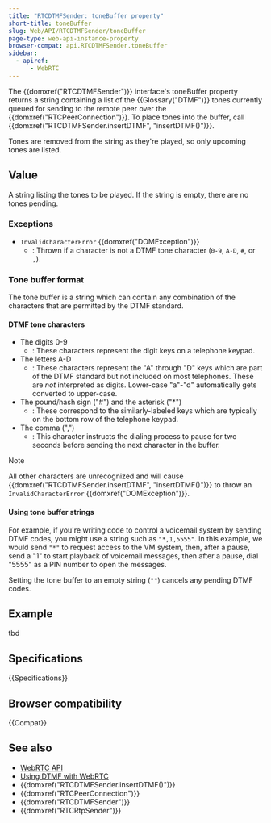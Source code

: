```yaml
---
title: "RTCDTMFSender: toneBuffer property"
short-title: toneBuffer
slug: Web/API/RTCDTMFSender/toneBuffer
page-type: web-api-instance-property
browser-compat: api.RTCDTMFSender.toneBuffer
sidebar:
  - apiref:
      - WebRTC
---
```


The {{domxref("RTCDTMFSender")}} interface's toneBuffer property returns a string
containing a list of the {{Glossary("DTMF")}} tones currently queued for sending to the
remote peer over the {{domxref("RTCPeerConnection")}}. To place tones into the buffer,
call {{domxref("RTCDTMFSender.insertDTMF", "insertDTMF()")}}.

Tones are removed from the string as they're played, so only upcoming tones are listed.

## Value

A string listing the tones to be played. If the string is empty,
there are no tones pending.

### Exceptions

- `InvalidCharacterError` {{domxref("DOMException")}}
  - : Thrown if a character is not a DTMF tone character (`0-9`, `A-D`, `#`, or `,`).

### Tone buffer format

The tone buffer is a string which can contain any combination of the characters that
are permitted by the DTMF standard.

#### DTMF tone characters

- The digits 0-9
  - : These characters represent the digit keys on a telephone keypad.
- The letters A-D
  - : These characters represent the "A" through "D" keys which are part of the DTMF
    standard but not included on most telephones. These are _not_ interpreted as
    digits. Lower-case "a"-"d" automatically gets converted to upper-case.
- The pound/hash sign ("#") and the asterisk ("\*")
  - : These correspond to the similarly-labeled keys which are typically on the bottom row
    of the telephone keypad.
- The comma (",")
  - : This character instructs the dialing process to pause for two seconds before sending
    the next character in the buffer.

> [!NOTE]
> All other characters are unrecognized and will cause
> {{domxref("RTCDTMFSender.insertDTMF", "insertDTMF()")}} to throw an
> `InvalidCharacterError` {{domxref("DOMException")}}.

#### Using tone buffer strings

For example, if you're writing code to control a voicemail system by sending DTMF
codes, you might use a string such as `"*,1,5555"`. In this example, we would send `"*"` to
request access to the VM system, then, after a pause, send a "1" to start playback of
voicemail messages, then after a pause, dial "5555" as a PIN number to open the
messages.

Setting the tone buffer to an empty string (`""`) cancels any pending DTMF
codes.

## Example

tbd

## Specifications

{{Specifications}}

## Browser compatibility

{{Compat}}

## See also

- [WebRTC API](/en-US/docs/Web/API/WebRTC_API)
- [Using DTMF with WebRTC](/en-US/docs/Web/API/WebRTC_API/Using_DTMF)
- {{domxref("RTCDTMFSender.insertDTMF()")}}
- {{domxref("RTCPeerConnection")}}
- {{domxref("RTCDTMFSender")}}
- {{domxref("RTCRtpSender")}}
